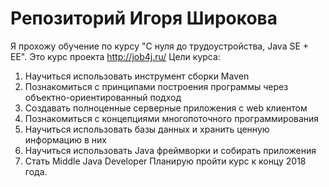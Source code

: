 # Репозиторий Игоря Широкова

Я прохожу обучение по курсу "С нуля до трудоустройства, Java SE + EE". Это курс проекта http://job4j.ru/ 
Цели курса: 
1) Научиться использовать инструмент сборки Maven
2) Познакомиться с принципами построения программы через объектно-ориентированный подход 
3) Создавать полноценные серверные приложения с web клиентом 
4) Познакомиться с концепциями многопоточного программирования 
5) Научиться использовать базы данных и хранить ценную информацию в них
6) Научиться использовать Java фреймворки и собирать приложения 
7) Стать Middle Java Developer
Планирую пройти курс к концу 2018 года. 




